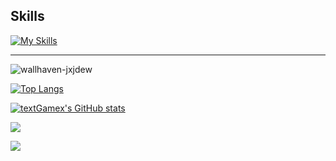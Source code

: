 ## Skills
[![My Skills](https://skillicons.dev/icons?i=cs,dotnet,github,git,md,mysql,obsidian,unity,visualstudio,vscode,rider)](https://skillicons.dev)

---

![wallhaven-jxjdew](https://github.com/textGamex/textGamex/assets/69706040/1cf2ed85-9ac3-4c1a-a250-00915f5d1313)


[![Top Langs](https://github-readme-stats.vercel.app/api/top-langs/?username=textGamex&layout=donut)](https://github.com/anuraghazra/github-readme-stats)

[![textGamex's GitHub stats](https://github-readme-stats.vercel.app/api?username=textGamex&theme=radical&show_icons=true)](https://github.com/anuraghazra/github-readme-stats)

![](https://count.getloli.com/get/@textGamex.github.readme)

![](https://visitor-badge.glitch.me/badge?page_id=textGamex.github.home&left_color=green&right_color=red)
